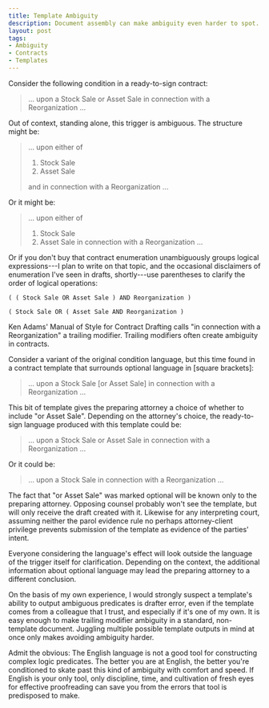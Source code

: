```yaml
---
title: Template Ambiguity
description: Document assembly can make ambiguity even harder to spot.
layout: post
tags:
- Ambiguity
- Contracts
- Templates
---
```


Consider the following condition in a ready-to-sign contract:

> ... upon a Stock Sale or Asset Sale in connection with a Reorganization ...

Out of context, standing alone, this trigger is ambiguous. The structure might be:

> ... upon either of
>
> 1. Stock Sale
> 2. Asset Sale
>
> and in connection with a Reorganization ...

Or it might be:

> ... upon either of
>
> 1. Stock Sale
> 2. Asset Sale in connection with a Reorganization ...

Or if you don't buy that contract enumeration unambiguously groups logical expressions---I plan to write on that topic, and the occasional disclaimers of enumeration I've seen in drafts, shortly---use parentheses to clarify the order of logical operations:

    ( ( Stock Sale OR Asset Sale ) AND Reorganization )

    ( Stock Sale OR ( Asset Sale AND Reorganization )

Ken Adams' Manual of Style for Contract Drafting calls "in connection with a Reorganization" a trailing modifier. Trailing modifiers often create ambiguity in contracts.

Consider a variant of the original condition language, but this time found in a contract template that surrounds optional language in [square brackets]:

> ... upon a Stock Sale [or Asset Sale] in connection with a Reorganization ...

This bit of template gives the preparing attorney a choice of whether to include "or Asset Sale". Depending on the attorney's choice, the ready-to-sign language produced with this template could be:

> ... upon a Stock Sale or Asset Sale in connection with a Reorganization ...

Or it could be:

> ... upon a Stock Sale in connection with a Reorganization ...

The fact that "or Asset Sale" was marked optional will be known only to the preparing attorney. Opposing counsel probably won't see the template, but will only receive the draft created with it. Likewise for any interpreting court, assuming neither the parol evidence rule no perhaps attorney-client privilege prevents submission of the template as evidence of the parties' intent.

Everyone considering the language's effect will look outside the language of the trigger itself for clarification. Depending on the context, the additional information about optional language may lead the preparing attorney to a different conclusion.

On the basis of my own experience, I would strongly suspect a template's ability to output ambiguous predicates is drafter error, even if the template comes from a colleague that I trust, and especially if it's one of my own. It is easy enough to make trailing modifier ambiguity in a standard, non-template document. Juggling multiple possible template outputs in mind at once only makes avoiding ambiguity harder.

Admit the obvious: The English language is not a good tool for constructing complex logic predicates. The better you are at English, the better you're conditioned to skate past this kind of ambiguity with comfort and speed. If English is your only tool, only discipline, time, and cultivation of fresh eyes for effective proofreading can save you from the errors that tool is predisposed to make.
